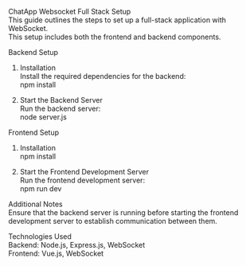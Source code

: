 ChatApp Websocket Full Stack Setup
<br>
This guide outlines the steps to set up a full-stack application with WebSocket.
<br>
This setup includes both the frontend and backend components.
<br>

Backend Setup

1. Installation
   <br>
   Install the required dependencies for the backend:
   <br>
   npm install
   <br>

2. Start the Backend Server
   <br>
   Run the backend server:
   <br>
   node server.js
   <br>

Frontend Setup

1. Installation
   <br>
   npm install
   <br>

2. Start the Frontend Development Server
   <br>
   Run the frontend development server:
   <br>
   npm run dev
   <br>

Additional Notes
<br>
Ensure that the backend server is running before starting the frontend development server to establish communication between them.
<br>

Technologies Used
<br>
Backend: Node.js, Express.js, WebSocket
<br>
Frontend: Vue.js, WebSocket
<br>
